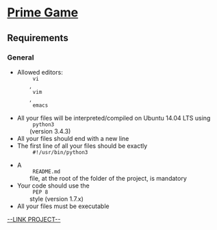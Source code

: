 # [Prime Game](https://intranet.hbtn.io/projects/501)

<html>
<div class="panel panel-default" id="project-description">
 <div class="panel-body">
  <h2>
   Requirements
  </h2>
  <h3>
   General
  </h3>
  <ul>
   <li>
    Allowed editors:
    <code>
     vi
    </code>
    ,
    <code>
     vim
    </code>
    ,
    <code>
     emacs
    </code>
   </li>
   <li>
    All your files will be interpreted/compiled on Ubuntu 14.04 LTS using
    <code>
     python3
    </code>
    (version 3.4.3)
   </li>
   <li>
    All your files should end with a new line
   </li>
   <li>
    The first line of all your files should be exactly
    <code>
     #!/usr/bin/python3
    </code>
   </li>
   <li>
    A
    <code>
     README.md
    </code>
    file, at the root of the folder of the project, is mandatory
   </li>
   <li>
    Your code should use the
    <code>
     PEP 8
    </code>
    style (version 1.7.x)
   </li>
   <li>
    All your files must be executable
   </li>
  </ul>
 </div>
</div>

[--LINK PROJECT--](https://intranet.hbtn.io/projects/501)
</html>